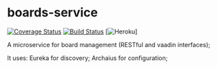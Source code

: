 # boards-service
[![Coverage Status](https://coveralls.io/repos/github/Task-Board/boards-service/badge.svg?branch=master)](https://coveralls.io/github/Task-Board/boards-service?branch=master)  [![Build Status](https://travis-ci.org/Task-Board/boards-service.svg?branch=master)](https://travis-ci.org/Task-Board/boards-service) [![Heroku](https://task-boards-board-service.herokuapp.com/?app=angularjs-crypto&style=flat&svg=1&root=index.html)]



A microservice for board management (RESTful and vaadin interfaces);

It uses:
Eureka for discovery;
Archaius for configuration;



